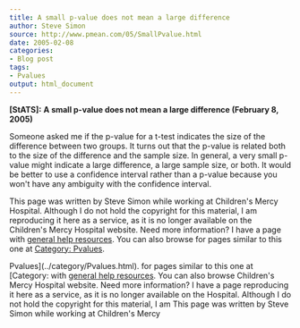 ```yaml
---
title: A small p-value does not mean a large difference
author: Steve Simon
source: http://www.pmean.com/05/SmallPvalue.html
date: 2005-02-08
categories:
- Blog post
tags:
- Pvalues
output: html_document
---
```

**[StATS]:** **A small p-value does not mean a large
difference (February 8, 2005)**

Someone asked me if the p-value for a t-test indicates the size of the
difference between two groups. It turns out that the p-value is related
both to the size of the difference and the sample size. In general, a
very small p-value might indicate a large difference, a large sample
size, or both. It would be better to use a confidence interval rather
than a p-value because you won't have any ambiguity with the confidence
interval.

This page was written by Steve Simon while working at Children's Mercy
Hospital. Although I do not hold the copyright for this material, I am
reproducing it here as a service, as it is no longer available on the
Children's Mercy Hospital website. Need more information? I have a page
with [general help resources](../GeneralHelp.html). You can also browse
for pages similar to this one at [Category:
Pvalues](../category/Pvalues.html).
<!---More--->
Pvalues](../category/Pvalues.html).
for pages similar to this one at [Category:
with [general help resources](../GeneralHelp.html). You can also browse
Children's Mercy Hospital website. Need more information? I have a page
reproducing it here as a service, as it is no longer available on the
Hospital. Although I do not hold the copyright for this material, I am
This page was written by Steve Simon while working at Children's Mercy

<!---Do not use
**[StATS]:** **A small p-value does not mean a large
This page was written by Steve Simon while working at Children's Mercy
Hospital. Although I do not hold the copyright for this material, I am
reproducing it here as a service, as it is no longer available on the
Children's Mercy Hospital website. Need more information? I have a page
with [general help resources](../GeneralHelp.html). You can also browse
for pages similar to this one at [Category:
Pvalues](../category/Pvalues.html).
--->

